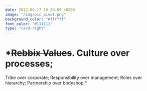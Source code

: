 ```yaml
---
date: 2012-09-17 15:20:09 +0200
image: "/img/pic_pivot.png"
background_color: "#ffffff"
font_color: "#111111"
type: "card-right"
---
```

# *~~Rebbix Values~~. Culture over processes;
Tribe over corporate;
Responsibility over management;
Roles over hierarchy;
Partnership over bodyshop.*
